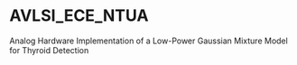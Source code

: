 # AVLSI_ECE_NTUA
Analog Hardware Implementation of a Low-Power Gaussian Mixture Model for Thyroid Detection
